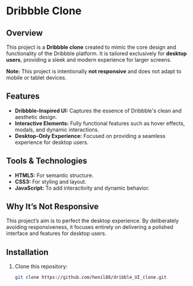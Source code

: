 # Dribbble Clone

## Overview
This project is a **Dribbble clone** created to mimic the core design and functionality of the Dribbble platform. It is tailored exclusively for **desktop users**, providing a sleek and modern experience for larger screens.

**Note:** This project is intentionally **not responsive** and does not adapt to mobile or tablet devices.

## Features
- **Dribbble-Inspired UI:** Captures the essence of Dribbble's clean and aesthetic design.
- **Interactive Elements:** Fully functional features such as hover effects, modals, and dynamic interactions.
- **Desktop-Only Experience:** Focused on providing a seamless experience for desktop users.

## Tools & Technologies
- **HTML5:** For semantic structure.
- **CSS3:** For styling and layout.
- **JavaScript:** To add interactivity and dynamic behavior.

## Why It’s Not Responsive
This project’s aim is to perfect the desktop experience. By deliberately avoiding responsiveness, it focuses entirely on delivering a polished interface and features for desktop users.

## Installation
1. Clone this repository:
   ```bash
   git clone https://github.com/henil88/dribble_UI_clone.git
